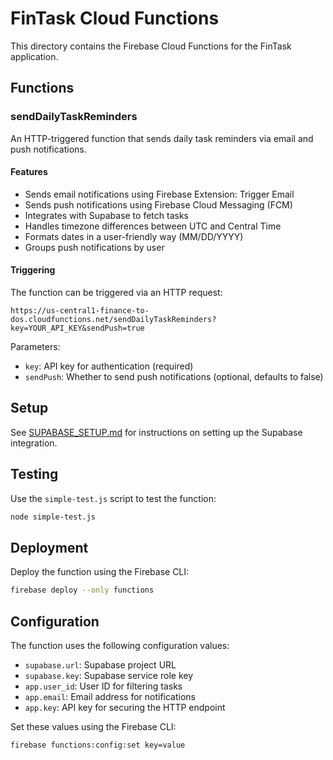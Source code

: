 # FinTask Cloud Functions

This directory contains the Firebase Cloud Functions for the FinTask application.

## Functions

### sendDailyTaskReminders

An HTTP-triggered function that sends daily task reminders via email and push notifications.

#### Features

- Sends email notifications using Firebase Extension: Trigger Email
- Sends push notifications using Firebase Cloud Messaging (FCM)
- Integrates with Supabase to fetch tasks
- Handles timezone differences between UTC and Central Time
- Formats dates in a user-friendly way (MM/DD/YYYY)
- Groups push notifications by user

#### Triggering

The function can be triggered via an HTTP request:

```
https://us-central1-finance-to-dos.cloudfunctions.net/sendDailyTaskReminders?key=YOUR_API_KEY&sendPush=true
```

Parameters:
- `key`: API key for authentication (required)
- `sendPush`: Whether to send push notifications (optional, defaults to false)

## Setup

See [SUPABASE_SETUP.md](./SUPABASE_SETUP.md) for instructions on setting up the Supabase integration.

## Testing

Use the `simple-test.js` script to test the function:

```bash
node simple-test.js
```

## Deployment

Deploy the function using the Firebase CLI:

```bash
firebase deploy --only functions
```

## Configuration

The function uses the following configuration values:

- `supabase.url`: Supabase project URL
- `supabase.key`: Supabase service role key
- `app.user_id`: User ID for filtering tasks
- `app.email`: Email address for notifications
- `app.key`: API key for securing the HTTP endpoint

Set these values using the Firebase CLI:

```bash
firebase functions:config:set key=value
```